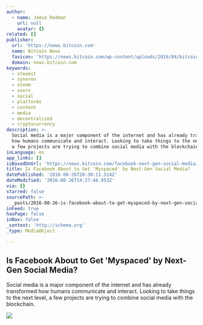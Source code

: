 ```yaml
---
author:
  - name: Jamie Redman
    url: null
    avatar: {}
related: []
publisher:
  url: 'https://news.bitcoin.com'
  name: Bitcoin News
  favicon: 'https://news.bitcoin.com/wp-content/uploads/2016/04/bitcoin_fav.png'
  domain: news.bitcoin.com
keywords:
  - steemit
  - synereo
  - steem
  - users
  - social
  - platforms
  - content
  - media
  - decentralized
  - cryptocurrency
description: >-
  Social media is a major component of the internet and has already transformed
  how humans communicate and interact. Looking to take things to the next level,
  a few projects are trying to combine social media with the blockchain.
inLanguage: en
app_links: []
isBasedOnUrl: 'https://news.bitcoin.com/facebook-next-gen-social-media/'
title: Is Facebook About to Get 'Myspaced' by Next-Gen Social Media?
datePublished: '2016-08-26T20:30:11.514Z'
dateModified: '2016-08-26T14:27:46.953Z'
via: {}
starred: false
sourcePath: >-
  _posts/2016-08-26-is-facebook-about-to-get-myspaced-by-next-gen-social-media.md
inFeed: true
hasPage: false
inNav: false
_context: 'http://schema.org'
_type: MediaObject

---
```

<article style=""><h1>Is Facebook About to Get 'Myspaced' by Next-Gen Social Media?</h1><p>Social media is a major component of the internet and has already transformed how humans communicate and interact. Looking to take things to the next level, a few projects are trying to combine social media with the blockchain.</p><img src="https://news.bitcoin.com/wp-content/uploads/2016/08/shutterstock_181985678.jpg" /></article>